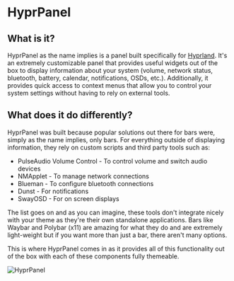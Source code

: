 # HyprPanel
## What is it?
HyprPanel as the name implies is a panel built specifically for [Hyprland](https://hyprland.org/). It's an extremely customizable panel that provides useful widgets out of the box to display information about your system (volume, network status, bluetooth, battery, calendar, notifications, OSDs, etc.). Additionally, it provides quick access to context menus that allow you to control your system settings without having to rely on external tools.

## What does it do differently?
HyprPanel was built because popular solutions out there for bars were, simply as the name implies, only bars. For everything outside of displaying information, they rely on custom scripts and third party tools such as:
- PulseAudio Volume Control - To control volume and switch audio devices
- NMApplet - To manage network connections
- Blueman - To configure bluetooth connections
- Dunst - For notifications
- SwayOSD - For on screen displays

The list goes on and as you can imagine, these tools don't integrate nicely with your theme as they're their own standalone applications. Bars like Waybar and Polybar (x11) are amazing for what they do and are extremely light-weight but if you want more than just a bar, there aren't many options. 

This is where HyprPanel comes in as it provides all of this functionality out of the box with each of these components fully themeable.

![HyprPanel](/images/getting_started/hyprpanel.png)
